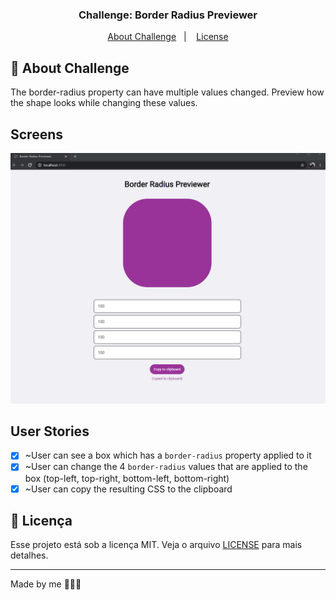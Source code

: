 <h3 align="center">
  Challenge: Border Radius Previewer
</h3>

<p align="center">
  <a href="#pencil-about-challenge">About Challenge</a>&nbsp;&nbsp;&nbsp;|&nbsp;&nbsp;&nbsp;
  <a href="#memo-licença">License</a>
</p>

## :pencil: About Challenge

The border-radius property can have multiple values changed. Preview how the shape looks while changing these values.

## Screens

![Screen](repo/imgs/border-radius-previewer.PNG)

## User Stories

- [x] ~User can see a box which has a `border-radius` property applied to it
- [x] ~User can change the 4 `border-radius` values that are applied to the box (top-left, top-right, bottom-left, bottom-right)
- [x] ~User can copy the resulting CSS to the clipboard

## :memo: Licença

Esse projeto está sob a licença MIT. Veja o arquivo [LICENSE](LICENSE.md) para mais detalhes.

---

Made by me 👨🏻‍💻
